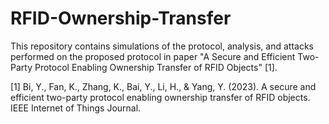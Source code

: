 # RFID-Ownership-Transfer
This repository contains simulations of the protocol, analysis, and attacks performed on the proposed protocol in paper "A Secure and Efficient Two-Party Protocol Enabling Ownership Transfer of RFID Objects" [1].

[1] Bi, Y., Fan, K., Zhang, K., Bai, Y., Li, H., & Yang, Y. (2023). A secure and efficient two-party protocol enabling ownership transfer of RFID objects. IEEE Internet of Things Journal.
